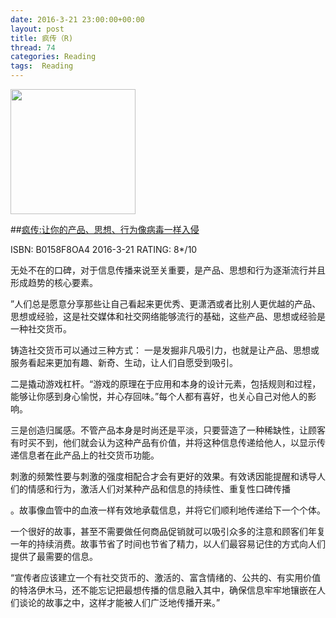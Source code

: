 ```yaml
---
date: 2016-3-21 23:00:00+00:00
layout: post
title: 疯传（R)
thread: 74
categories: Reading
tags:  Reading
---
```


<img src="http://ec4.images-amazon.com/images/I/51DMpXV4suL.jpg" width="200" />

##[疯传:让你的产品、思想、行为像病毒一样入侵](http://amzn.to/1QMJejh)

ISBN: B0158F8OA4  2016-3-21 RATING: 8*/10

无处不在的口碑，对于信息传播来说至关重要，是产品、思想和行为逐渐流行并且形成趋势的核心要素。

”人们总是愿意分享那些让自己看起来更优秀、更潇洒或者比别人更优越的产品、思想或经验，这是社交媒体和社交网络能够流行的基础，这些产品、思想或经验是一种社交货币。

铸造社交货币可以通过三种方式：
一是发掘非凡吸引力，也就是让产品、思想或服务看起来更加有趣、新奇、生动，让人们自愿受到吸引。

二是撬动游戏杠杆。“游戏的原理在于应用和本身的设计元素，包括规则和过程，能够让你感到身心愉悦，并心存回味。”每个人都有喜好，也关心自己对他人的影响。

三是创造归属感。不管产品本身是时尚还是平淡，只要营造了一种稀缺性，让顾客有时买不到，他们就会认为这种产品有价值，并将这种信息传递给他人，以显示传递信息者在此产品上的社交货币功能。

刺激的频繁性要与刺激的强度相配合才会有更好的效果。有效诱因能提醒和诱导人们的情感和行为，激活人们对某种产品和信息的持续性、重复性口碑传播

。故事像血管中的血液一样有效地承载信息，并将它们顺利地传递给下一个个体。

一个很好的故事，甚至不需要做任何商品促销就可以吸引众多的注意和顾客们年复一年的持续消费。故事节省了时间也节省了精力，以人们最容易记住的方式向人们提供了最需要的信息。

“宣传者应该建立一个有社交货币的、激活的、富含情绪的、公共的、有实用价值的特洛伊木马，还不能忘记把最想传播的信息融入其中，确保信息牢牢地镶嵌在人们谈论的故事之中，这样才能被人们广泛地传播开来。”
